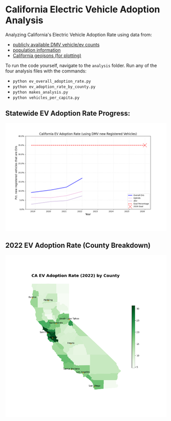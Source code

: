 # California Electric Vehicle Adoption Analysis
Analyzing California's Electric Vehicle Adoption Rate using data from:
* [publicly available DMV vehicle/ev counts](https://data.ca.gov/dataset/vehicle-fuel-type-count-by-zip-code)
* [population information](https://www.california-demographics.com/zip_codes_by_population)
* [California geojsons (for plotting)](https://gis.data.ca.gov/)

To run the code yourself, navigate to the `analysis` folder. Run any of the four analysis files with the commands:
* `python ev_overall_adoption_rate.py`
* `python ev_adoption_rate_by_county.py`
* `python makes_analysis.py`
* `python vehicles_per_capita.py`

## Statewide EV Adoption Rate Progress:

![Overall EV Progress](/pics/overall_ev_progress.png)

## 2022 EV Adoption Rate (County Breakdown)

![County EV Adoption Rate](/pics/ev_rate_2022.png)
